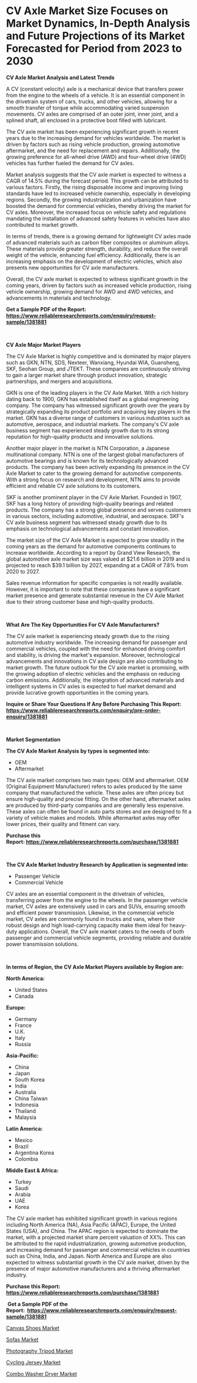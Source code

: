 <p><h1>CV Axle Market Size Focuses on Market Dynamics, In-Depth Analysis and Future Projections of its Market Forecasted for Period from 2023 to 2030</h1></p><p><strong>CV Axle Market Analysis and Latest Trends</strong></p>
<p><p>A CV (constant velocity) axle is a mechanical device that transfers power from the engine to the wheels of a vehicle. It is an essential component in the drivetrain system of cars, trucks, and other vehicles, allowing for a smooth transfer of torque while accommodating varied suspension movements. CV axles are comprised of an outer joint, inner joint, and a splined shaft, all enclosed in a protective boot filled with lubricant.</p><p>The CV axle market has been experiencing significant growth in recent years due to the increasing demand for vehicles worldwide. The market is driven by factors such as rising vehicle production, growing automotive aftermarket, and the need for replacement and repairs. Additionally, the growing preference for all-wheel drive (AWD) and four-wheel drive (4WD) vehicles has further fueled the demand for CV axles.</p><p>Market analysis suggests that the CV axle market is expected to witness a CAGR of 14.5% during the forecast period. This growth can be attributed to various factors. Firstly, the rising disposable income and improving living standards have led to increased vehicle ownership, especially in developing regions. Secondly, the growing industrialization and urbanization have boosted the demand for commercial vehicles, thereby driving the market for CV axles. Moreover, the increased focus on vehicle safety and regulations mandating the installation of advanced safety features in vehicles have also contributed to market growth.</p><p>In terms of trends, there is a growing demand for lightweight CV axles made of advanced materials such as carbon fiber composites or aluminum alloys. These materials provide greater strength, durability, and reduce the overall weight of the vehicle, enhancing fuel efficiency. Additionally, there is an increasing emphasis on the development of electric vehicles, which also presents new opportunities for CV axle manufacturers.</p><p>Overall, the CV axle market is expected to witness significant growth in the coming years, driven by factors such as increased vehicle production, rising vehicle ownership, growing demand for AWD and 4WD vehicles, and advancements in materials and technology.</p></p>
<p><strong>Get a Sample PDF of the Report:&nbsp; <a href="https://www.reliableresearchreports.com/enquiry/request-sample/1381881">https://www.reliableresearchreports.com/enquiry/request-sample/1381881</a></strong></p>
<p>&nbsp;</p>
<p><strong>CV Axle Major Market Players</strong></p>
<p><p>The CV Axle Market is highly competitive and is dominated by major players such as GKN, NTN, SDS, Nexteer, Wanxiang, Hyundai WIA, Guansheng, SKF, Seohan Group, and JTEKT. These companies are continuously striving to gain a larger market share through product innovation, strategic partnerships, and mergers and acquisitions.</p><p>GKN is one of the leading players in the CV Axle Market. With a rich history dating back to 1900, GKN has established itself as a global engineering company. The company has witnessed significant growth over the years by strategically expanding its product portfolio and acquiring key players in the market. GKN has a diverse range of customers in various industries such as automotive, aerospace, and industrial markets. The company's CV axle business segment has experienced steady growth due to its strong reputation for high-quality products and innovative solutions.</p><p>Another major player in the market is NTN Corporation, a Japanese multinational company. NTN is one of the largest global manufacturers of automotive bearings and is known for its technologically advanced products. The company has been actively expanding its presence in the CV Axle Market to cater to the growing demand for automotive components. With a strong focus on research and development, NTN aims to provide efficient and reliable CV axle solutions to its customers.</p><p>SKF is another prominent player in the CV Axle Market. Founded in 1907, SKF has a long history of providing high-quality bearings and related products. The company has a strong global presence and serves customers in various sectors, including automotive, industrial, and aerospace. SKF's CV axle business segment has witnessed steady growth due to its emphasis on technological advancements and constant innovation.</p><p>The market size of the CV Axle Market is expected to grow steadily in the coming years as the demand for automotive components continues to increase worldwide. According to a report by Grand View Research, the global automotive axle market size was valued at $21.6 billion in 2019 and is projected to reach $39.1 billion by 2027, expanding at a CAGR of 7.8% from 2020 to 2027.</p><p>Sales revenue information for specific companies is not readily available. However, it is important to note that these companies have a significant market presence and generate substantial revenue in the CV Axle Market due to their strong customer base and high-quality products.</p></p>
<p>&nbsp;</p>
<p><strong>What Are The Key Opportunities For CV Axle Manufacturers?</strong></p>
<p><p>The CV axle market is experiencing steady growth due to the rising automotive industry worldwide. The increasing demand for passenger and commercial vehicles, coupled with the need for enhanced driving comfort and stability, is driving the market's expansion. Moreover, technological advancements and innovations in CV axle design are also contributing to market growth. The future outlook for the CV axle market is promising, with the growing adoption of electric vehicles and the emphasis on reducing carbon emissions. Additionally, the integration of advanced materials and intelligent systems in CV axles is expected to fuel market demand and provide lucrative growth opportunities in the coming years.</p></p>
<p><strong>Inquire or Share Your Questions If Any Before Purchasing This Report: <a href="https://www.reliableresearchreports.com/enquiry/pre-order-enquiry/1381881">https://www.reliableresearchreports.com/enquiry/pre-order-enquiry/1381881</a></strong></p>
<p>&nbsp;</p>
<p><strong>Market Segmentation</strong></p>
<p><strong>The CV Axle Market Analysis by types is segmented into:</strong></p>
<p><ul><li>OEM</li><li>Aftermarket</li></ul></p>
<p><p>The CV axle market comprises two main types: OEM and aftermarket. OEM (Original Equipment Manufacturer) refers to axles produced by the same company that manufactured the vehicle. These axles are often pricey but ensure high-quality and precise fitting. On the other hand, aftermarket axles are produced by third-party companies and are generally less expensive. These axles can often be found in auto parts stores and are designed to fit a variety of vehicle makes and models. While aftermarket axles may offer lower prices, their quality and fitment can vary.</p></p>
<p><strong>Purchase this Report:&nbsp;<a href="https://www.reliableresearchreports.com/purchase/1381881">https://www.reliableresearchreports.com/purchase/1381881</a></strong></p>
<p>&nbsp;</p>
<p><strong>The CV Axle Market Industry Research by Application is segmented into:</strong></p>
<p><ul><li>Passenger Vehicle</li><li>Commercial Vehicle</li></ul></p>
<p><p>CV axles are an essential component in the drivetrain of vehicles, transferring power from the engine to the wheels. In the passenger vehicle market, CV axles are extensively used in cars and SUVs, ensuring smooth and efficient power transmission. Likewise, in the commercial vehicle market, CV axles are commonly found in trucks and vans, where their robust design and high load-carrying capacity make them ideal for heavy-duty applications. Overall, the CV axle market caters to the needs of both passenger and commercial vehicle segments, providing reliable and durable power transmission solutions.</p></p>
<p>&nbsp;</p>
<p><strong>In terms of Region, the CV Axle Market Players available by Region are:</strong></p>
<p>
    <p> <strong> North America: </strong>
        <ul>
            <li>United States</li>
            <li>Canada</li>
        </ul>
        </p> 
    <p> <strong> Europe: </strong>
        <ul>
            <li>Germany</li>
            <li>France</li>
            <li>U.K.</li>
            <li>Italy</li>
            <li>Russia</li>
        </ul>
        </p> 
    <p> <strong> Asia-Pacific: </strong>
        <ul>
            <li>China</li>
            <li>Japan</li>
            <li>South Korea</li>
            <li>India</li>
            <li>Australia</li>
            <li>China Taiwan</li>
            <li>Indonesia</li>
            <li>Thailand</li>
            <li>Malaysia</li>
        </ul>
        </p> 
    <p> <strong> Latin America: </strong>
        <ul>
            <li>Mexico</li>
            <li>Brazil</li>
            <li>Argentina Korea</li>
            <li>Colombia</li>
        </ul>
        </p> 
    <p> <strong> Middle East & Africa: </strong>
        <ul>
            <li>Turkey</li>
            <li>Saudi</li>
            <li>Arabia</li>
            <li>UAE</li>
            <li>Korea</li>
        </ul>
    </p>
    </p>
<p><p>The CV axle market has exhibited significant growth in various regions including North America (NA), Asia Pacific (APAC), Europe, the United States (USA), and China. The APAC region is expected to dominate the market, with a projected market share percent valuation of XX%. This can be attributed to the rapid industrialization, growing automotive production, and increasing demand for passenger and commercial vehicles in countries such as China, India, and Japan. North America and Europe are also expected to witness substantial growth in the CV axle market, driven by the presence of major automotive manufacturers and a thriving aftermarket industry.</p></p>
<p><strong>Purchase this Report: <a href="https://www.reliableresearchreports.com/purchase/1381881">https://www.reliableresearchreports.com/purchase/1381881</a></strong></p>
<p>&nbsp;<strong>Get a Sample PDF of the Report:&nbsp;&nbsp;<a href="https://www.reliableresearchreports.com/enquiry/request-sample/1381881">https://www.reliableresearchreports.com/enquiry/request-sample/1381881</a></strong></p>
<p><strong></strong></p>
<p><p><a href="https://medium.com/@mikebauch2013/canvas-shoes-market-competitive-analysis-market-trends-and-forecast-to-2030-63224f89d5f7">Canvas Shoes Market</a></p><p><a href="https://medium.com/@ikeschumm/sofas-market-size-and-market-trends-complete-industry-overview-2023-to-2030-1fcc5a562b11">Sofas Market</a></p><p><a href="https://medium.com/@mayekuhic/photography-tripod-nbsp-market-focuses-on-market-share-size-and-projected-forecast-till-2030-8e673a7c7d35">Photography Tripod Market</a></p><p><a href="https://medium.com/@raygrimes1999/cycling-jersey-market-share-evolution-and-market-growth-trends-2023-2030-bc2b66177575">Cycling Jersey Market</a></p><p><a href="https://medium.com/@mayrussel1912/combo-washer-dryer-market-size-cagr-trends-2024-2030-7b683c4c20f0">Combo Washer Dryer Market</a></p></p>
